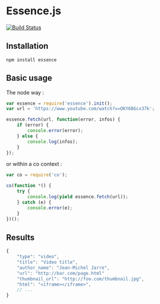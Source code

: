 Essence.js
==========

[![Build Status](https://travis-ci.org/felixgirault/essence.js.svg?branch=master)](https://travis-ci.org/felixgirault/essence.js)

Installation
------------

```
npm install essence
```

Basic usage
-----------

The node way :

```js
var essence = require('essence').init();
var url = 'https://www.youtube.com/watch?v=OKY6BGcx37k';

essence.fetch(url, function(error, infos) {
	if (error) {
		console.error(error);
	} else {
		console.log(infos);
	}
});
```

or within a co context :

```js
var co = require('co');

co(function *() {
	try {
		console.log(yield essence.fetch(url));
	} catch (e) {
		console.error(e);
	}
})();
```

Results
-------

```js
{
	"type": "video",
	"title": "Video title",
	"author_name": "Jean-Michel Jarre",
	"url": "http://bar.com/page.html"
	"thumbnail_url": "http://foo.com/thumbnail.jpg",
	"html": "<iframe></iframe>",
	// ...
}

```
